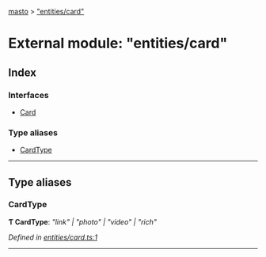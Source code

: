 [masto](../README.md) > ["entities/card"](../modules/_entities_card_.md)

# External module: "entities/card"

## Index

### Interfaces

* [Card](../interfaces/_entities_card_.card.md)

### Type aliases

* [CardType](_entities_card_.md#cardtype)

---

## Type aliases

<a id="cardtype"></a>

###  CardType

**Ƭ CardType**: *"link" \| "photo" \| "video" \| "rich"*

*Defined in [entities/card.ts:1](https://github.com/neet/masto.js/blob/84b2118/src/entities/card.ts#L1)*

___

